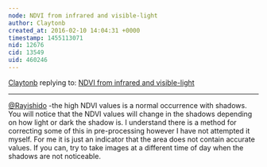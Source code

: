 ```yaml
---
node: NDVI from infrared and visible-light
author: Claytonb
created_at: 2016-02-10 14:04:31 +0000
timestamp: 1455113071
nid: 12676
cid: 13549
uid: 460246
---
```




[Claytonb](../profile/Claytonb) replying to: [NDVI from infrared and visible-light](../notes/Rayishido/02-10-2016/ndvi-from-infrared-and-visible-light)

----
[@Rayishido](/profile/Rayishido) -the high NDVI values is a normal occurrence with shadows. You will notice that the NDVI values will change in the shadows depending on how light or dark the shadow is. I understand there is a method for correcting some of this in pre-processing however I have not attempted it myself. For me it is just an indicator that the area does not contain accurate values. If you can, try to take images at a different time of day when the shadows are not noticeable.
